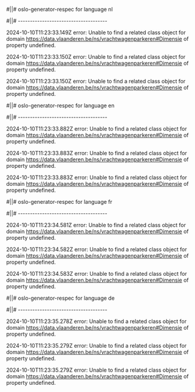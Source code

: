 #||# oslo-generator-respec for language nl  

#||# -------------------------------------  

2024-10-10T11:23:33.149Z error: Unable to find a related class object for domain https://data.vlaanderen.be/ns/vrachtwagenparkeren#Dimensie of property undefined.

2024-10-10T11:23:33.150Z error: Unable to find a related class object for domain https://data.vlaanderen.be/ns/vrachtwagenparkeren#Dimensie of property undefined.

2024-10-10T11:23:33.150Z error: Unable to find a related class object for domain https://data.vlaanderen.be/ns/vrachtwagenparkeren#Dimensie of property undefined.

#||# oslo-generator-respec for language en  

#||# -------------------------------------  

2024-10-10T11:23:33.882Z error: Unable to find a related class object for domain https://data.vlaanderen.be/ns/vrachtwagenparkeren#Dimensie of property undefined.

2024-10-10T11:23:33.883Z error: Unable to find a related class object for domain https://data.vlaanderen.be/ns/vrachtwagenparkeren#Dimensie of property undefined.

2024-10-10T11:23:33.883Z error: Unable to find a related class object for domain https://data.vlaanderen.be/ns/vrachtwagenparkeren#Dimensie of property undefined.

#||# oslo-generator-respec for language fr  

#||# -------------------------------------  

2024-10-10T11:23:34.581Z error: Unable to find a related class object for domain https://data.vlaanderen.be/ns/vrachtwagenparkeren#Dimensie of property undefined.

2024-10-10T11:23:34.582Z error: Unable to find a related class object for domain https://data.vlaanderen.be/ns/vrachtwagenparkeren#Dimensie of property undefined.

2024-10-10T11:23:34.583Z error: Unable to find a related class object for domain https://data.vlaanderen.be/ns/vrachtwagenparkeren#Dimensie of property undefined.

#||# oslo-generator-respec for language de  

#||# -------------------------------------  

2024-10-10T11:23:35.278Z error: Unable to find a related class object for domain https://data.vlaanderen.be/ns/vrachtwagenparkeren#Dimensie of property undefined.

2024-10-10T11:23:35.279Z error: Unable to find a related class object for domain https://data.vlaanderen.be/ns/vrachtwagenparkeren#Dimensie of property undefined.

2024-10-10T11:23:35.279Z error: Unable to find a related class object for domain https://data.vlaanderen.be/ns/vrachtwagenparkeren#Dimensie of property undefined.

